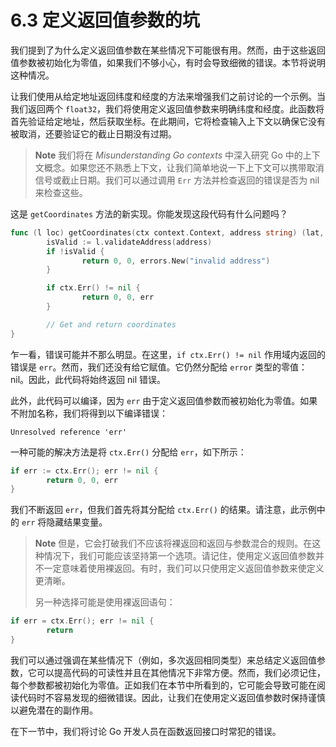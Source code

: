 # 6.3 定义返回值参数的坑

我们提到了为什么定义返回值参数在某些情况下可能很有用。然而，由于这些返回值参数被初始化为零值，如果我们不够小心，有时会导致细微的错误。本节将说明这种情况。

让我们使用从给定地址返回纬度和经度的方法来增强我们之前讨论的一个示例。当我们返回两个 `float32`，我们将使用定义返回值参数来明确纬度和经度。此函数将首先验证给定地址，然后获取坐标。在此期间，它将检查输入上下文以确保它没有被取消，还要验证它的截止日期没有过期。

> **Note** 我们将在 *Misunderstanding Go contexts* 中深入研究 Go 中的上下文概念。如果您还不熟悉上下文，让我们简单地说一下上下文可以携带取消信号或截止日期。我们可以通过调用 `Err` 方法并检查返回的错误是否为 nil 来检查这些。

这是 `getCoordinates` 方法的新实现。你能发现这段代码有什么问题吗？

```go
func (l loc) getCoordinates(ctx context.Context, address string) (lat, lng float32, err error) {
        isValid := l.validateAddress(address)
        if !isValid {
                return 0, 0, errors.New("invalid address")
        }

        if ctx.Err() != nil {
                return 0, 0, err
        }

        // Get and return coordinates
}
```

乍一看，错误可能并不那么明显。在这里，`if ctx.Err() != nil` 作用域内返回的错误是 `err`。然而，我们还没有给它赋值。它仍然分配给 `error` 类型的零值：nil。因此，此代码将始终返回 nil 错误。

此外，此代码可以编译，因为 `err` 由于定义返回值参数而被初始化为零值。如果不附加名称，我们将得到以下编译错误：

```shell
Unresolved reference 'err'
```

一种可能的解决方法是将 `ctx.Err()` 分配给 `err`，如下所示：

```go
if err := ctx.Err(); err != nil {
        return 0, 0, err
}
```

我们不断返回 `err`，但我们首先将其分配给 `ctx.Err()` 的结果。请注意，此示例中的 `err` 将隐藏结果变量。

> **Note** 但是，它会打破我们不应该将裸返回和返回与参数混合的规则。在这种情况下，我们可能应该坚持第一个选项。请记住，使用定义返回值参数并不一定意味着使用裸返回。有时，我们可以只使用定义返回值参数来使定义更清晰。
> 
> 另一种选择可能是使用裸返回语句：
```go
if err = ctx.Err(); err != nil {
        return
}
```

我们可以通过强调在某些情况下（例如，多次返回相同类型）来总结定义返回值参数，它可以提高代码的可读性并且在其他情况下非常方便。然而，我们必须记住，每个参数都被初始化为零值。正如我们在本节中所看到的，它可能会导致可能在阅读代码时不容易发现的细微错误。因此，让我们在使用定义返回值参数时保持谨慎以避免潜在的副作用。

在下一节中，我们将讨论 Go 开发人员在函数返回接口时常犯的错误。